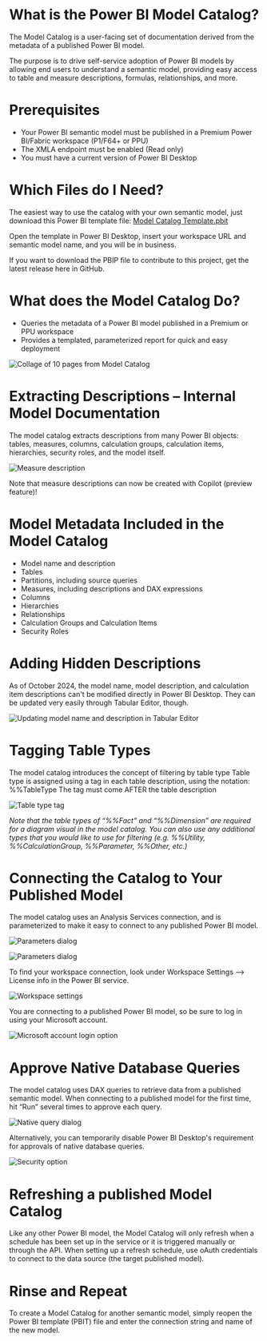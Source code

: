 # What is the Power BI Model Catalog?
The Model Catalog is a user-facing set of documentation derived from the metadata of a published Power BI model.

The purpose is to drive self-service adoption of Power BI models by allowing end users to understand a semantic model, providing easy access to table and measure descriptions, formulas, relationships, and more.

# Prerequisites
* Your Power BI semantic model must be published in a Premium Power BI/Fabric workspace (P1/F64+ or PPU)
* The XMLA endpoint must be enabled (Read only)
* You must have a current version of Power BI Desktop

# Which Files do I Need?
The easiest way to use the catalog with your own semantic model, just download this Power BI template file: [Model Catalog Template.pbit](Model%20Catalog%20Template.pbit)

Open the template in Power BI Desktop, insert your workspace URL and semantic model name, and you will be in business.

If you want to download the PBIP file to contribute to this project, get the latest release here in GitHub.

# What does the Model Catalog Do?
* Queries the metadata of a Power BI model published in a Premium or PPU workspace
* Provides a templated, parameterized report for quick and easy deployment

![Collage of 10 pages from Model Catalog](/images/modelcatalogreport.jpg)

# Extracting Descriptions – Internal Model Documentation
The model catalog extracts descriptions from many Power BI objects: tables, measures, columns, calculation groups, calculation items, hierarchies, security roles, and the model itself.

![Measure description](/images/measuredescription.jpg)

Note that measure descriptions can now be created with Copilot (preview feature)!

# Model Metadata Included in the Model Catalog
* Model name and description
* Tables
* Partitions, including source queries
* Measures, including descriptions and DAX expressions
* Columns
* Hierarchies
* Relationships
* Calculation Groups and Calculation Items
* Security Roles

# Adding Hidden Descriptions
As of October 2024, the model name, model description, and calculation item descriptions can't be modified directly in Power BI Desktop. They can be updated very easily through Tabular Editor, though. 

![Updating model name and description in Tabular Editor](/images/modelname.jpg)

# Tagging Table Types
The model catalog introduces the concept of filtering by table type
Table type is assigned using a tag in each table description, using the notation: %%TableType
The tag must come AFTER the table description

![Table type tag](/images/tabletag.jpg)

_Note that the table types of “%%Fact” and “%%Dimension” are required for a diagram visual in the model catalog.
You can also use any additional types that you would like to use for filtering (e.g. %%Utility, %%CalculationGroup, %%Parameter, %%Other, etc.)_

# Connecting the Catalog to Your Published Model
The model catalog uses an Analysis Services connection, and is parameterized to make it easy to connect to any published Power BI model.

![Parameters dialog](/images/pbitparameters.jpg)

![Parameters dialog](/images/parameters.jpg)

To find your workspace connection, look under Workspace Settings --> License info in the Power BI service.

![Workspace settings](/images/workspacesettings.jpg)

You are connecting to a published Power BI model, so be sure to log in using your Microsoft account.

![Microsoft account login option](/images/microsoftaccount.png)

# Approve Native Database Queries
The model catalog uses DAX queries to retrieve data from a published semantic model. When connecting to a published model for the first time, hit “Run” several times to approve each query.

![Native query dialog](/images/nativequery.jpg)

Alternatively, you can temporarily disable Power BI Desktop's requirement for approvals of native database queries.

![Security option](/images/securityoption.jpg)

# Refreshing a published Model Catalog
Like any other Power BI model, the Model Catalog will only refresh when a schedule has been set up in the service or it is triggered manually or through the API. When setting up a refresh schedule, use oAuth credentials to connect to the data source (the target published model).

# Rinse and Repeat
To create a Model Catalog for another semantic model, simply reopen the Power BI template (PBIT) file and enter the connection string and name of the new model.
